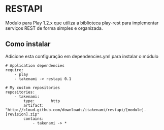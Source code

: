 
# RESTAPI

Modulo para Play 1.2.x que utiliza a biblioteca play-rest para implementar serviços REST de forma simples e organizada.

## Como instalar

Adicione esta configuração em dependencies.yml para instalar o módulo

    # Application dependencies
    require:
        - play
        - takenami -> restapi 0.1

    # My custom repositories
    repositories:
        - takenami:
            type:       http
            artifact:   "http://cloud.github.com/downloads/itakenami/restapi/[module]-[revision].zip"
            contains:
                - takenami -> *